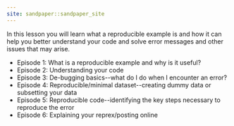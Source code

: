 ```yaml
---
site: sandpaper::sandpaper_site
---
```


In this lesson you will learn what a reproducible example is and how it can help you better understand your code and solve error messages and other issues that may arise.

- Episode 1: What is a reproducible example and why is it useful?
- Episode 2: Understanding your code
- Episode 3: De-bugging basics--what do I do when I encounter an error?
- Episode 4: Reproducible/minimal dataset--creating dummy data or subsetting your data
- Episode 5: Reproducible code--identifying the key steps necessary to reproduce the error
- Episode 6: Explaining your reprex/posting online


